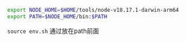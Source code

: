 ```bash
export NODE_HOME=$HOME/tools/node-v18.17.1-darwin-arm64
export PATH=$NODE_HOME/bin:$PATH
```
`source env.sh`
通过放在path前面
